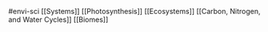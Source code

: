 #envi-sci 
[[Systems]]
[[Photosynthesis]]
[[Ecosystems]]
[[Carbon, Nitrogen, and Water Cycles]]
[[Biomes]]